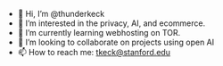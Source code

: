 - 👋 Hi, I’m @thunderkeck
- 👀 I’m interested in the privacy, AI, and ecommerce.
- 🌱 I’m currently learning webhosting on TOR.
- 💞️ I’m looking to collaborate on projects using open AI
- 📫 How to reach me: tkeck@stanford.edu

<!---
thunderkeck/thunderkeck is a ✨ special ✨ repository because its `README.md` (this file) appears on your GitHub profile.
You can click the Preview link to take a look at your changes.
--->
